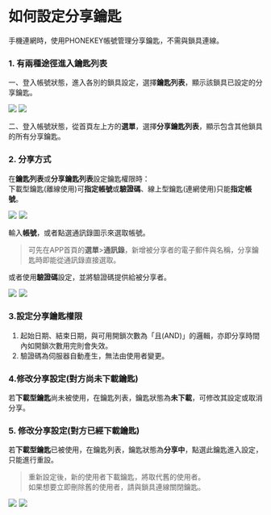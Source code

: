 # 如何設定分享鑰匙

手機連網時，使用PHONEKEY帳號管理分享鑰匙，不需與鎖具連線。

### 1. 有兩種途徑進入鑰匙列表

一、登入帳號狀態，進入各別的鎖具設定，選擇**鑰匙列表**，顯示該鎖具已設定的分享鑰匙。

![](https://userstartw.files.wordpress.com/2018/12/Screenshot_2018-12-21-14-09-09-676_com.userstar.phonekey.png) ![](https://userstartw.files.wordpress.com/2018/12/Screenshot_2018-12-25-11-24-18-659_com.userstar.phonekey.png)

二、登入帳號狀態，從首頁左上方的**選單**，選擇**分享鑰匙列表**，顯示包含其他鎖具的所有分享鑰匙。

### 2. 分享方式

在**鑰匙列表**或**分享鑰匙列表**設定鑰匙權限時：  
下載型鑰匙\(離線使用\)可**指定帳號**或**驗證碼**、線上型鑰匙\(連網使用\)只能**指定帳號**。

![](https://userstartw.files.wordpress.com/2018/12/Screenshot_2018-12-25-11-42-22-789_com.userstar.phonekey.png)  ![](https://userstartw.files.wordpress.com/2018/12/Screenshot_2018-12-25-11-42-27-594_com.userstar.phonekey.png)

輸入**帳號**，或者點選通訊錄圖示來選取帳號。

> 可先在APP首頁的**選單**&gt;**通訊錄**，新增被分享者的電子郵件與名稱，分享鑰匙時即能從通訊錄直接選取。

或者使用**驗證碼**設定，並將驗證碼提供給被分享者。

![](https://userstartw.files.wordpress.com/2018/12/Screenshot_2018-12-25-13-34-44-309_com.userstar.phonekey.png)  ![](https://userstartw.files.wordpress.com/2018/12/Screenshot_2018-12-25-11-48-55-283_com.userstar.phonekey-1.png)

### 3.設定分享鑰匙權限

1. 起始日期、結束日期，與可用開鎖次數為「且\(AND\)」的邏輯，亦即分享時間內如開鎖次數用完則會失效。
2. 驗證碼為伺服器自動產生，無法由使用者變更。

### 4.修改分享設定\(對方尚未下載鑰匙\)

若**下載型鑰匙**尚未被使用，在鑰匙列表，鑰匙狀態為**未下載**，可修改其設定或取消分享。

### 5. 修改分享設定\(對方已經下載鑰匙\)

若**下載型鑰匙**已被使用，在鑰匙列表，鑰匙狀態為**分享中**，點選此鑰匙進入設定，只能進行重設。

> 重新設定後，新的使用者下載鑰匙，將取代舊的使用者。  
> 如果想要立即刪除舊的使用者，請與鎖具連線關閉鑰匙。

![](https://userstartw.files.wordpress.com/2018/12/Screenshot_2018-12-25-11-51-23-151_com.userstar.phonekey-1.png)  ![](https://userstartw.files.wordpress.com/2018/12/Screenshot_2018-12-25-11-26-14-083_com.userstar.phonekey.png)

